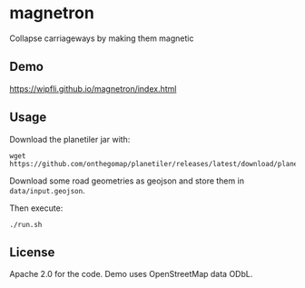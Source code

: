 # magnetron
Collapse carriageways by making them magnetic

## Demo

https://wipfli.github.io/magnetron/index.html

## Usage

Download the planetiler jar with:

```
wget https://github.com/onthegomap/planetiler/releases/latest/download/planetiler.jar
```

Download some road geometries as geojson and store them in `data/input.geojson`.

Then execute:

```
./run.sh
```

## License

Apache 2.0 for the code. Demo uses OpenStreetMap data ODbL.
